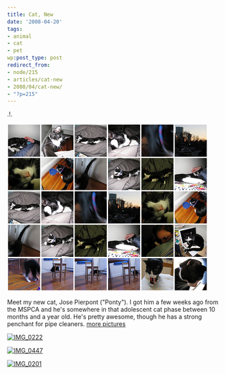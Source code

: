 ```yaml
---
title: Cat, New
date: '2008-04-20'
tags:
- animal
- cat
- pet
wp:post_type: post
redirect_from:
- node/215
- articles/cat-new
- 2008/04/cat-new/
- "?p=215"
---
```


.!.

[ ![Ponty, a cat](/uploads/2008-04-20-Cat-New/ponty-set.png) ](http://www.flickr.com/photos/bensheldon/sets/72157604097747478/)

Meet my new cat, Jose Pierpont ("Ponty"). I got him a few weeks ago from the MSPCA and he's somewhere in that adolescent cat phase between 10 months and a year old. He's pretty awesome, though he has a strong penchant for pipe cleaners. [more pictures](http://www.flickr.com/photos/bensheldon/sets/72157604097747478/)

[ ![IMG_0222](http://farm3.static.flickr.com/2202/2367627936_f75568d9bc.jpg) ](http://www.flickr.com/photos/bensheldon/2367627936/ "IMG_0222 by bensheldon, on Flickr")

[ ![IMG_0447](http://farm3.static.flickr.com/2039/2391289806_c27088904f.jpg) ](http://www.flickr.com/photos/bensheldon/2391289806/ "IMG_0447 by bensheldon, on Flickr")

[ ![IMG_0201](http://farm4.static.flickr.com/3264/2327492807_d3bf657f78.jpg) ](http://www.flickr.com/photos/bensheldon/2327492807/ "IMG_0201 by bensheldon, on Flickr")

